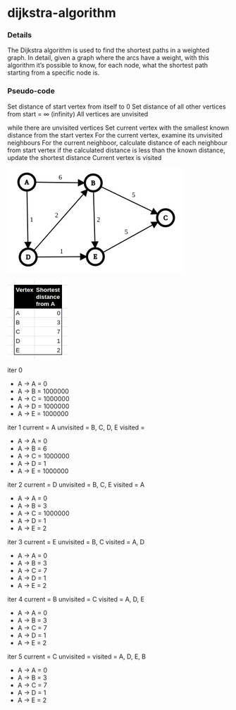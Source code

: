 # dijkstra-algorithm


### Details

The Dijkstra algorithm is used to find the shortest paths in a weighted graph. In detail, given a graph where the arcs have a weight,
with this algorithm it’s possible to know, for each node, what the shortest path starting from a specific node is.

### Pseudo-code

Set distance of start vertex from itself to 0
Set distance of all other vertices from start = ∞ (infinity)
All vertices are unvisited

while there are unvisited vertices
  Set current vertex with the smallest known distance from the start vertex
  For the current vertex, examine its unvisited neighbours
    For the current neighboor, calculate distance of each neighbour from start vertex
    if the calculated distance is less than the known distance, update the shortest distance
  Current vertex is visited


![img.png](img.png)


![img_1.png](img_1.png)




iter 0


- A -> A = 0
- A -> B = 1000000
- A -> C = 1000000
- A -> D = 1000000
- A -> E = 1000000

iter 1
current = A
unvisited = B, C, D, E
visited = 

- A -> A = 0
- A -> B = 6
- A -> C = 1000000
- A -> D = 1
- A -> E = 1000000

iter 2
current = D
unvisited = B, C, E
visited = A

- A -> A = 0
- A -> B = 3
- A -> C = 1000000
- A -> D = 1
- A -> E = 2

iter 3
current = E
unvisited = B, C
visited = A, D

- A -> A = 0
- A -> B = 3
- A -> C = 7
- A -> D = 1
- A -> E = 2

iter 4
current = B
unvisited = C
visited = A, D, E

- A -> A = 0
- A -> B = 3
- A -> C = 7
- A -> D = 1
- A -> E = 2

iter 5
current = C
unvisited = 
visited = A, D, E, B

- A -> A = 0
- A -> B = 3
- A -> C = 7
- A -> D = 1
- A -> E = 2